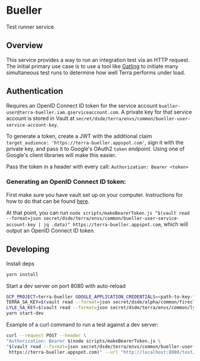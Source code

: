 # Bueller

Test runner service

## Overview

This service provides a way to run an integration test via an HTTP request. The initial primary use case is to use a tool like [Gatling](https://gatling.io/) to initiate many simultaneous test runs to determine how well Terra performs under load.

## Authentication

Requires an OpenID Connect ID token for the service account `bueller-user@terra-bueller.iam.gserviceaccount.com`. A private key for that service account is stored in Vault at `secret/dsde/terra/envs/common/bueller-user-service-account-key`.

To generate a token, create a JWT with the additional claim `target_audience: 'https://terra-bueller.appspot.com'`, sign it with the private key, and pass it to Google's OAuth2 `token` endpoint. Using one of Google's client libraries will make this easier.

Pass the token in a header with every call: `Authorization: Bearer <token>`

### Generating an OpenID Connect ID token: 

First make sure you have vault set up on your computer. Instructions for how to do that can be found [here](../Vault.md).

At that point, you can run `node scripts/makeBearerToken.js "$(vault read --format=json secret/dsde/terra/envs/common/bueller-user-service-account-key | jq .data)" https://terra-bueller.appspot.com`, which will output an OpenID Connect ID token.

## Developing

Install deps
```bash
yarn install
```

Start a dev server on port 8080 with auto-reload
```bash
GCP_PROJECT=terra-bueller GOOGLE_APPLICATION_CREDENTIALS=<path-to-key-file> \
TERRA_SA_KEY=$(vault read --format=json secret/dsde/alpha/common/firecloud-account.pem | jq .data) \
LYLE_SA_KEY=$(vault read --format=json secret/dsde/terra/envs/common/lyle-user-service-account-key | jq .data) \
yarn start-dev
```

Example of a curl command to run a test against a dev server:
```bash
curl --request POST --header \
"Authorization: Bearer $(node scripts/makeBearerToken.js \
"$(vault read --format=json secret/dsde/terra/envs/common/bueller-user-service-account-key | jq .data)" \
 https://terra-bueller.appspot.com)" --url "http://localhost:8080/test/find-workflow?targetEnv=dev"
```